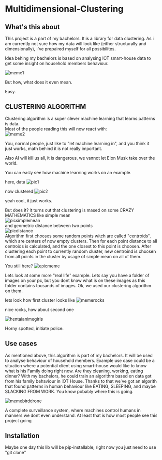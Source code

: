 # Multidimensional-Clustering

## What's this about

This project is a part of my bachelors. It is a library for data clustering.
As i am currently not sure how my data will look like (either structurally and dimensionally),
I've prepaired myself for all possibilites.

Idea behing my bachelors is based on analysing IOT smart-house data to get some insight on
household members behaviour.

![meme1](./to_readme/070.png)<br>

But how, what does it even mean.

Easy.

## CLUSTERING ALGORITHM

Clustering algorithm is a super clever machine learning that learns patterns is data.<br>
Most of the people reading this will now react with:<br>
![meme2](./to_readme/101835232_3972491496154524_8559814599543328338_n.jpg)<br>

You, normal people, just like to "let machine learning in", and you think it just works, math behind it is not really important.

Also AI will kill us all, it is dangerous, we vannot let Elon Musk take over the world.

You can easly see how machine learning works on an example.

here, data
![pic1](./to_readme/Adnotacja-2020-09-07-201438.png)<br>

now clustered
![pic2](./to_readme/Adnotacja-2020-09-07-201500.png)<br>

yeah cool, it just works.

But does it?
It turns out that clustering is mased on some CRAZY MATHEMATICS like simple mean<br>
![picsimplemean](./to_readme/images-(3).png)<br>
and geometric distance between two points<br>
![picdistance](./to_readme/unnamed.png)<br>
Algorithm first chooses some random points witch are called "centroids", which are centers of now empty clusters.
Then for each point distance to all centroids is calculated, and the one closest to this point is choosen.
After clustering each point to currently random cluster, new centroind is choosen from all points in the cluster by usage of simple mean on all of them.

You still here?
![epicmeme](./to_readme/90200291_2620639914924252_6426724234050928640_n.jpg)<br>

Lets look at some more "real life" example. Lets say you have a folder of images on your pc, but you dont know what is on these images as this folder contains tousands of images.
Ok, we used our clustering algorithm on them.

lets look how first cluster looks like
![memerocks](./to_readme/103964390_167214814789964_8686264964842550782_n.jpg)<br>

nice rocks, how about second one

![hentaianimegirls](./to_readme/path)<br>

Horny spotted, initiate police.

## Use cases

As mentioned above, this algorithm is part of my bachelors. It will be used to analyse behaviour of household members.
Example use case could be a situation where a potential client using smart-house would like to know what is his Family doing right now.
Are they cleaning, working, eating dinner? With my bachelors, he could train an algorithm based on data got from his family behaviour in IOT House.
Thanks to that we've got an algorith that found patterns in human behaviour like EATING, SLEEPING, and maybe SLACKING FROM WORK. You know pobably where this is going.

![memebirddrone](./to_readme/98920530_2678424739113019_6148906267373993984_n.jpg)<br>

A complete surveillance system, where machines control humans in manners we dont even understand.
At least that is how most people see this project going
## Installation
Maybe one day this lib will be pip-installable, right now you just need to use "git clone"

